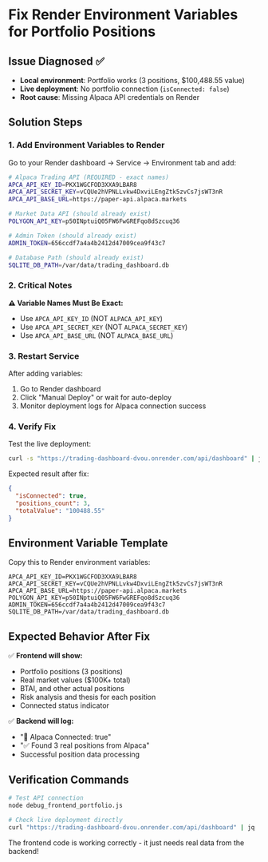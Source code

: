 # Fix Render Environment Variables for Portfolio Positions

## Issue Diagnosed ✅
- **Local environment**: Portfolio works (3 positions, $100,488.55 value)
- **Live deployment**: No portfolio connection (`isConnected: false`)
- **Root cause**: Missing Alpaca API credentials on Render

## Solution Steps

### 1. Add Environment Variables to Render

Go to your Render dashboard → Service → Environment tab and add:

```bash
# Alpaca Trading API (REQUIRED - exact names)
APCA_API_KEY_ID=PKX1WGCFOD3XXA9LBAR8
APCA_API_SECRET_KEY=vCQUe2hVPNLLvkw4DxviLEngZtk5zvCs7jsWT3nR
APCA_API_BASE_URL=https://paper-api.alpaca.markets

# Market Data API (should already exist)
POLYGON_API_KEY=p50INptuiQ05FW6FwGREFqo8dSzcuq36

# Admin Token (should already exist)  
ADMIN_TOKEN=656ccdf7a4a4b2412d47009cea9f43c7

# Database Path (should already exist)
SQLITE_DB_PATH=/var/data/trading_dashboard.db
```

### 2. Critical Notes

**⚠️ Variable Names Must Be Exact:**
- Use `APCA_API_KEY_ID` (NOT `ALPACA_API_KEY`)
- Use `APCA_API_SECRET_KEY` (NOT `ALPACA_SECRET_KEY`)
- Use `APCA_API_BASE_URL` (NOT `ALPACA_BASE_URL`)

### 3. Restart Service

After adding variables:
1. Go to Render dashboard
2. Click "Manual Deploy" or wait for auto-deploy
3. Monitor deployment logs for Alpaca connection success

### 4. Verify Fix

Test the live deployment:
```bash
curl -s "https://trading-dashboard-dvou.onrender.com/api/dashboard" | jq '.portfolio | {isConnected, positions_count: (.positions | length), totalValue}'
```

Expected result after fix:
```json
{
  "isConnected": true,
  "positions_count": 3,
  "totalValue": "100488.55"
}
```

## Environment Variable Template

Copy this to Render environment variables:

```
APCA_API_KEY_ID=PKX1WGCFOD3XXA9LBAR8
APCA_API_SECRET_KEY=vCQUe2hVPNLLvkw4DxviLEngZtk5zvCs7jsWT3nR  
APCA_API_BASE_URL=https://paper-api.alpaca.markets
POLYGON_API_KEY=p50INptuiQ05FW6FwGREFqo8dSzcuq36
ADMIN_TOKEN=656ccdf7a4a4b2412d47009cea9f43c7
SQLITE_DB_PATH=/var/data/trading_dashboard.db
```

## Expected Behavior After Fix

✅ **Frontend will show:**
- Portfolio positions (3 positions)
- Real market values ($100K+ total)
- BTAI, and other actual positions
- Risk analysis and thesis for each position
- Connected status indicator

✅ **Backend will log:**
- "🔗 Alpaca Connected: true"
- "✅ Found 3 real positions from Alpaca"
- Successful position data processing

## Verification Commands

```bash
# Test API connection
node debug_frontend_portfolio.js

# Check live deployment directly
curl "https://trading-dashboard-dvou.onrender.com/api/dashboard" | jq .portfolio.isConnected
```

The frontend code is working correctly - it just needs real data from the backend!